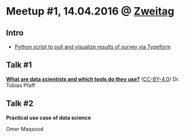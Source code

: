 # Meetup #1, 14.04.2016 @ [Zweitag](http://www.zweitag.de)

## Intro
- [Python script to pull and visualize results of survey via Typeform](intro_survey_results.ipynb)

## Talk #1
[**What are data scientists and which tools do they use?**](what_are_data_scientists_and_tools.ipynb) ([CC-BY-4.0](https://creativecommons.org/licenses/by/4.0/legalcode.txt))
Dr. Tobias Pfaff

## Talk #2
**Practical use case of data science**

Omer Maqsood

